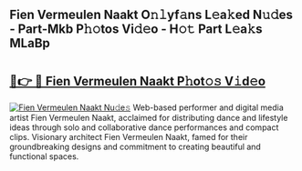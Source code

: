 ## Fien Vermeulen Naakt O𝚗𝚕yf𝚊ns L𝚎a𝚔ed N𝚞𝚍es - Part-Mkb P𝚑𝚘tos Vi𝚍𝚎o - H𝚘𝚝 Part L𝚎a𝚔s MLaBp

# <h2><a href="http://kfc4c2.oniu.top/?m=Fien+Vermeulen+Naakt">🔗👉 🔴 Fien Vermeulen Naakt P𝚑ot𝚘𝚜 V𝚒d𝚎o</a></h2>

[![Fien Vermeulen Naakt Nu𝚍e𝚜](https://i.imgur.com/0qMVB7G.gif)](http://kfc4c2.oniu.top/?m=Fien+Vermeulen+Naakt)
Web-based performer and digital media artist Fien Vermeulen Naakt, acclaimed for distributing dance and lifestyle ideas through solo and collaborative dance performances and compact clips. Visionary architect Fien Vermeulen Naakt, famed for their groundbreaking designs and commitment to creating beautiful and functional spaces.  
